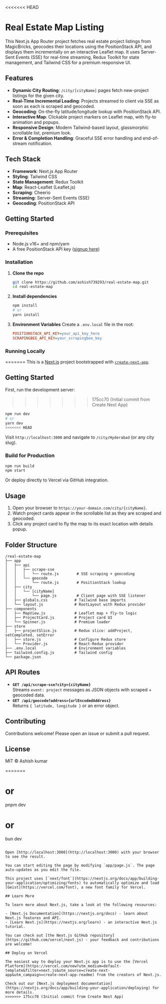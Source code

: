 <<<<<<< HEAD
# Real Estate Map Listing

This Next.js App Router project fetches real estate project listings from MagicBricks, geocodes their locations using the PositionStack API, and displays them incrementally on an interactive Leaflet map. It uses Server-Sent Events (SSE) for real-time streaming, Redux Toolkit for state management, and Tailwind CSS for a premium responsive UI.

## Features

- **Dynamic City Routing**: `/city/[cityName]` pages fetch new-project listings for the given city.
- **Real-Time Incremental Loading**: Projects streamed to client via SSE as soon as each is scraped and geocoded.
- **Geocoding**: On-the-fly latitude/longitude lookup with PositionStack API.
- **Interactive Map**: Clickable project markers on Leaflet map, with fly-to animation and popups.
- **Responsive Design**: Modern Tailwind-based layout, glassmorphic scrollable list, premium look.
- **Error & Completion Handling**: Graceful SSE error handling and end-of-stream notification.

## Tech Stack

- **Framework**: Next.js App Router
- **Styling**: Tailwind CSS
- **State Management**: Redux Toolkit
- **Map**: React-Leaflet (Leaflet.js)
- **Scraping**: Cheerio
- **Streaming**: Server-Sent Events (SSE)
- **Geocoding**: PositionStack API

## Getting Started

### Prerequisites

- Node.js v16+ and npm/yarn
- A free PositionStack API key ([signup here](https://positionstack.com))

### Installation

1. **Clone the repo**
   ```bash
   git clone https://github.com/ashish739293/real-estate-map.git
   cd real-estate-map
   ```

2. **Install dependencies**
   ```bash
   npm install
   # or
   yarn install
   ```

3. **Environment Variables**
   Create a `.env.local` file in the root:
   ```ini
   POSITIONSTACK_API_KEY=your_api_key_here
   SCRAPINGBEE_API_KEY=your_scrapingbee_key
   ```

### Running Locally
=======
This is a [Next.js](https://nextjs.org) project bootstrapped with [`create-next-app`](https://github.com/vercel/next.js/tree/canary/packages/create-next-app).

## Getting Started

First, run the development server:
>>>>>>> 175cc70 (Initial commit from Create Next App)

```bash
npm run dev
# or
yarn dev
<<<<<<< HEAD
```
Visit `http://localhost:3000` and navigate to `/city/Hyderabad` (or any city slug).

### Build for Production

```bash
npm run build
npm start
```  
Or deploy directly to Vercel via GitHub integration.

## Usage

1. Open your browser to `https://your-domain.com/city/{cityName}`.
2. Watch project cards appear in the scrollable list as they are scraped and geocoded.
3. Click any project card to fly the map to its exact location with details popup.

## Folder Structure

```
/real-estate-map
├── app
│   ├── api
│   │   ├── scrape-sse
│   │   │   └── route.js        # SSE scraping + geocoding
│   │   └── geocode
│   │       └── route.js        # PositionStack lookup
│   ├── city
│   │   └── [cityName]
│   │       └── page.js         # Client page with SSE listener
│   ├── globals.css            # Tailwind base imports
│   └── layout.js              # RootLayout with Redux provider
├── components
│   ├── MapView.js             # Leaflet map + fly-to logic
│   ├── ProjectCard.js         # Project card UI
│   └── Spinner.js             # Premium loader
├── store
│   ├── projectSlice.js        # Redux slice: addProject, setCompleted, setError
│   ├── store.js               # Configure Redux store
│   └── Provider.js            # React-Redux provider
├── .env.local                 # Environment variables
├── tailwind.config.js         # Tailwind config
└── package.json
```

## API Routes

- **`GET /api/scrape-sse?city={cityName}`**  
  Streams `event: project` messages as JSON objects with scraped + geocoded data.  
- **`GET /api/geocode?address={urlEncodedAddress}`**  
  Returns `{ latitude, longitude }` or an error object.

## Contributing

Contributions welcome! Please open an issue or submit a pull request.

## License

MIT © Ashish kumar

=======
# or
pnpm dev
# or
bun dev
```

Open [http://localhost:3000](http://localhost:3000) with your browser to see the result.

You can start editing the page by modifying `app/page.js`. The page auto-updates as you edit the file.

This project uses [`next/font`](https://nextjs.org/docs/app/building-your-application/optimizing/fonts) to automatically optimize and load [Geist](https://vercel.com/font), a new font family for Vercel.

## Learn More

To learn more about Next.js, take a look at the following resources:

- [Next.js Documentation](https://nextjs.org/docs) - learn about Next.js features and API.
- [Learn Next.js](https://nextjs.org/learn) - an interactive Next.js tutorial.

You can check out [the Next.js GitHub repository](https://github.com/vercel/next.js) - your feedback and contributions are welcome!

## Deploy on Vercel

The easiest way to deploy your Next.js app is to use the [Vercel Platform](https://vercel.com/new?utm_medium=default-template&filter=next.js&utm_source=create-next-app&utm_campaign=create-next-app-readme) from the creators of Next.js.

Check out our [Next.js deployment documentation](https://nextjs.org/docs/app/building-your-application/deploying) for more details.
>>>>>>> 175cc70 (Initial commit from Create Next App)
